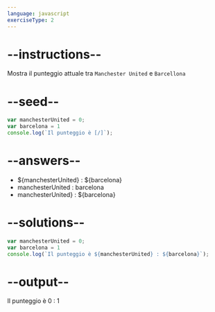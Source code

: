 ```yaml
---
language: javascript
exerciseType: 2
---
```


# --instructions--

Mostra il punteggio attuale tra `Manchester United` e `Barcellona`

# --seed--

```javascript
var manchesterUnited = 0;
var barcelona = 1
console.log(`Il punteggio è [/]`);
```

# --answers--

- ${manchesterUnited} : ${barcelona}
- manchesterUnited : barcelona
- manchesterUnited} : ${barcelona}

# --solutions--

```javascript
var manchesterUnited = 0;
var barcelona = 1
console.log(`Il punteggio è ${manchesterUnited} : ${barcelona}`);
```

# --output--

Il punteggio è 0 : 1
